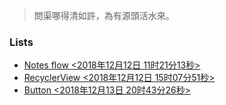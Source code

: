 > 問渠哪得清如許，為有源頭活水來。

### Lists

 - [Notes flow <2018年12月12日 11时21分13秒>](https://pointerto.github.io/notes/notesflow.html)
 - [RecyclerView <2018年12月12日 15时07分51秒>](https://pointerto.github.io/notes/RecyclerView.html)
 - [Button <2018年12月13日 20时43分26秒>](https://pointerto.github.io/notes/Button.html)